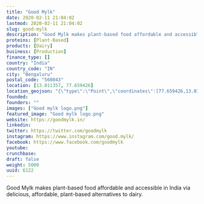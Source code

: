 ```yaml
---
title: "Good Mylk"
date: 2020-02-11 21:04:02
lastmod: 2020-02-11 21:04:02
slug: good-mylk
description: "Good Mylk makes plant-based food affordable and accessible in India via delicious, affordable, plant-based alternatives to dairy."
proteins: [Plant-Based]
products: [Dairy]
business: [Production]
finance_type: []
country: "India"
country_code: "IN"
city: "Bengaluru"
postal_code: "560043"
location: [13.011357, 77.659426]
location_geojson: "{\"type\":\"Point\",\"coordinates\":[77.659426,13.011357]}"
founded: 
founders: ""
images: ["Good mylk logo.png"]
featured_image: "Good mylk logo.png"
website: https://goodmylk.in/
linkedin: 
twitter: https://twitter.com/goodmylk
instagram: https://www.instagram.com/good.mylk/
facebook: https://www.facebook.com/goodmylk
youtube: 
crunchbase: 
draft: false
weight: 5000
uuid: 6122
---
```

Good Mylk makes plant-based food affordable and accessible in India via delicious, affordable, plant-based alternatives to dairy.
